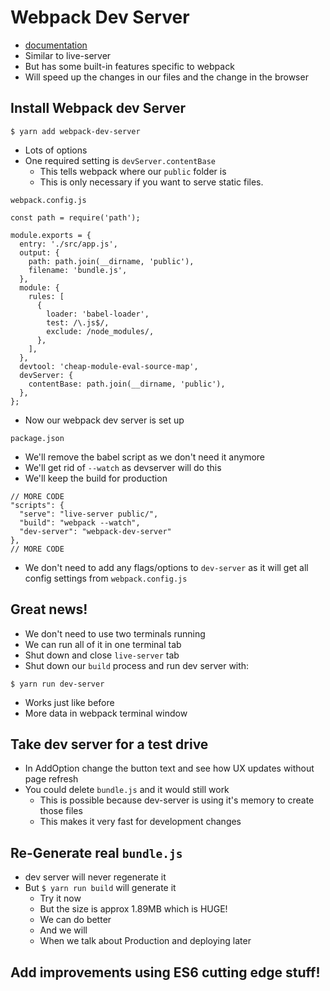 # Webpack Dev Server
* [documentation](https://webpack.js.org/configuration/dev-server/)
* Similar to live-server
* But has some built-in features specific to webpack
* Will speed up the changes in our files and the change in the browser

## Install Webpack dev Server
`$ yarn add webpack-dev-server`

* Lots of options
* One required setting is `devServer.contentBase`
    - This tells webpack where our `public` folder is
    - This is only necessary if you want to serve static files. 

`webpack.config.js`

```
const path = require('path');

module.exports = {
  entry: './src/app.js',
  output: {
    path: path.join(__dirname, 'public'),
    filename: 'bundle.js',
  },
  module: {
    rules: [
      {
        loader: 'babel-loader',
        test: /\.js$/,
        exclude: /node_modules/,
      },
    ],
  },
  devtool: 'cheap-module-eval-source-map',
  devServer: {
    contentBase: path.join(__dirname, 'public'),
  },
};
```

* Now our webpack dev server is set up

`package.json`

* We'll remove the babel script as we don't need it anymore
* We'll get rid of `--watch` as devserver will do this
* We'll keep the build for production

```
// MORE CODE
"scripts": {
  "serve": "live-server public/",
  "build": "webpack --watch",
  "dev-server": "webpack-dev-server"
},
// MORE CODE
```

* We don't need to add any flags/options to `dev-server` as it will get all config settings from `webpack.config.js`

## Great news!
* We don't need to use two terminals running
* We can run all of it in one terminal tab
* Shut down and close `live-server` tab
* Shut down our `build` process and run dev server with:

`$ yarn run dev-server`

* Works just like before
* More data in webpack terminal window

## Take dev server for a test drive
* In AddOption change the button text and see how UX updates without page refresh
* You could delete `bundle.js` and it would still work
    - This is possible because dev-server is using it's memory to create those files
    - This makes it very fast for development changes

## Re-Generate real `bundle.js`
* dev server will never regenerate it
* But `$ yarn run build` will generate it
    - Try it now
    - But the size is approx 1.89MB which is HUGE!
    - We can do better
    - And we will
    - When we talk about Production and deploying later

## Add improvements using ES6 cutting edge stuff! 

